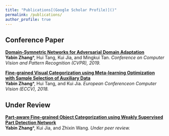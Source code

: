 ```yaml
---
title: "Publications[(Google Scholar Profile)]()"
permalink: /publications/
author_profile: true
---
```


## Conference Paper

<b>[Domain-Symnetric Networks for Adversarial Domain Adaptation](https://arxiv.org/pdf/1904.04663.pdf)</b> <br> <b>Yabin Zhang</b>\*, Hui Tang, Kui Jia, and Mingkui Tan. <i>Conference on Computer Vision and Pattern Recognition (CVPR), 2019.</i> 

<b>[Fine-grained Visual Categorization using Meta-learning Optimization with Sample Selection of Auxiliary Data](http://openaccess.thecvf.com/content_ECCV_2018/papers/Yabin_Zhang_Fine-Grained_Visual_Categorization_ECCV_2018_paper.pdf)</b> <br> <b>Yabin Zhang</b>\*, Hui Tang, and Kui Jia. <i>European Conferenceon Computer Vision (ECCV), 2018.</i> 

## Under Review

<b>[Part-aware Fine-grained Object Categorization using Weakly Supervised Part Detection Network](https://arxiv.org/pdf/1806.06198.pdf)</b> <br> <b>Yabin Zhang</b>\*, Kui Jia, and Zhixin Wang. <i>Under peer review.</i> 
